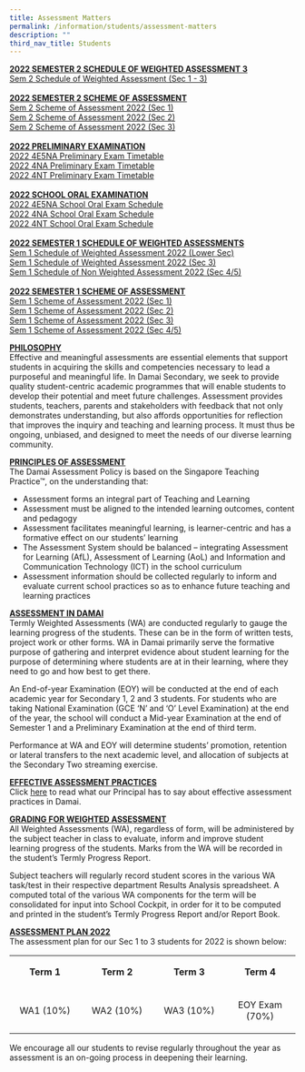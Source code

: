 ```yaml
---
title: Assessment Matters
permalink: /information/students/assessment-matters
description: ""
third_nav_title: Students
---
```


<p><strong><u>2022 SEMESTER 2 SCHEDULE OF WEIGHTED ASSESSMENT 3</u></strong><br /><a href="/files/2022%20Weighted%20Assessment%203%20Schedule%20Updated%203%20July%202022.pdf" target="_blank" rel="noopener">Sem 2 Schedule of Weighted Assessment (Sec 1 - 3)</a><br /><u><strong><br /></strong></u><strong><u>2022 SEMESTER 2 SCHEME OF ASSESSMENT<br /></u></strong><a href="/files/Damai%20Scheme%20of%20Assessment%202022%20Sem%202-%20Sec%201.pdf" target="_blank" rel="noopener">Sem 2 Scheme of Assessment 2022 (Sec 1)</a><br /><a href="/files/Damai%20Scheme%20of%20Assessment%202022%20Sem%202-%20Sec%202.pdf" target="_blank" rel="noopener">Sem 2 Scheme of Assessment 2022 (Sec 2)</a><br /><a href="/files/Damai%20Scheme%20of%20Assessment%202022%20Sem%202-%20Sec%203.pdf" target="_blank" rel="noopener">Sem 2 Scheme of Assessment 2022 (Sec 3)</a><br /><u><strong><br />2022 PRELIMINARY EXAMINATION<br /></strong></u><a href="/files/2022%204E5NA%20Preliminary%20Exam%20Timetable.pdf" target="_blank" rel="noopener">2022 4E5NA Preliminary Exam Timetable</a><br /><a href="/files/2022%204NA%20Preliminary%20Exam%20Timetable.pdf" target="_blank" rel="noopener">2022 4NA Preliminary Exam Timetable</a><br /><a href="/files/2022%204NT%20Preliminary%20Exam%20Timetable.pdf" target="_blank" rel="noopener">2022 4NT Preliminary Exam Timetable</a><u><strong><br /><br />2022 SCHOOL ORAL EXAMINATION<br /></strong></u><a href="/files/2022%204E5NA%20School%20Oral%20Exam%20Schedule.pdf" target="_blank" rel="noopener">2022 4E5NA School Oral Exam Schedule</a><br /><a href="/files/2022%204NA%20School%20Oral%20Exam%20Schedule.pdf" target="_blank" rel="noopener">2022 4NA School Oral Exam Schedule</a><br /><a href="/files/2022%204NT%20School%20Oral%20Exam%20Schedule.pdf" target="_blank" rel="noopener">2022 4NT School Oral Exam Schedule</a><br /><strong><u><br />2022 SEMESTER 1 SCHEDULE OF WEIGHTED ASSESSMENTS</u></strong><br /><a href="/files/Schedule%20of%20Weighted%20Assessment%202022%20Semester%201%20Lower%20Sec.pdf" target="_blank" rel="noopener">Sem 1 Schedule of Weighted Assessment 2022 (Lower Sec)</a><br /><a href="/files/Schedule%20of%20Weighted%20Assessment%202022%20Semester%201%20Sec%203.pdf" target="_blank" rel="noopener">Sem 1 Schedule of Weighted Assessment 2022 (Sec 3)</a><br /><a href="/files/Schedule%20of%20Non%20Weighted%20Assessment%202022%20Semester%201%20Sec%2045.pdf" target="_blank" rel="noopener">Sem 1 Schedule of Non Weighted Assessment 2022 (Sec 4/5)</a><br /><br /><strong><u>2022 SEMESTER 1 SCHEME OF ASSESSMENT</u></strong><br /><a href="/files/Damai%20Scheme%20of%20Assessment%202022%20Sec%201.pdf" target="_blank" rel="noopener">Sem 1 Scheme of Assessment 2022 (Sec 1)</a><br /><a href="/files/Damai%20Scheme%20of%20Assessment%202022%20Sec%202.pdf" target="_blank" rel="noopener">Sem 1 Scheme of Assessment 2022 (Sec 2)</a><br /><a href="/files/Damai%20Scheme%20of%20Assessment%202022%20Sec%203.pdf" target="_blank" rel="noopener">Sem 1 Scheme of Assessment 2022 (Sec 3)</a><br /><a href="/files/Damai%20Scheme%20of%20Assessment%202022%20Sec%204.pdf">Sem 1 Scheme of Assessment 2022 (Sec 4/5)</a></p>
<p><strong><u>PHILOSOPHY</u></strong><br />Effective and meaningful assessments are essential elements that support students in acquiring the skills and competencies necessary to lead a purposeful and meaningful life. In Damai Secondary, we seek to provide quality student-centric academic programmes that will enable students to develop their potential and meet future challenges. Assessment provides students, teachers, parents and stakeholders with feedback that not only demonstrates understanding, but also affords opportunities for reflection that improves the inquiry and teaching and learning process. It must thus be ongoing, unbiased, and designed to meet the needs of our diverse learning community.</p>
<p><strong><u>PRINCIPLES OF ASSESSMENT<br /></u></strong>The Damai Assessment Policy is based on the Singapore Teaching Practice&trade;, on the understanding that:</p>
<ul>
<li>Assessment forms an integral part of Teaching and Learning&nbsp;</li>
<li>Assessment must be aligned to the intended learning outcomes, content and pedagogy</li>
<li>Assessment facilitates meaningful learning, is learner-centric and has a formative effect on our students&rsquo; learning</li>
<li>The Assessment System should be balanced &ndash; integrating Assessment for Learning (AfL), Assessment of Learning (AoL) and Information and Communication Technology (ICT) in the school curriculum</li>
<li>Assessment information should be collected regularly to inform and evaluate current school practices so as to enhance future teaching and learning practices</li>
</ul>
<p><strong><u>ASSESSMENT IN DAMAI<br /></u></strong>Termly Weighted Assessments (WA) are conducted regularly to gauge the learning progress of the students. These can be in the form of written tests, project work or other forms. WA in Damai primarily serve the formative purpose of gathering and interpret evidence about student learning for the purpose of determining where students are at in their learning, where they need to go and how best to get there.</p>
<div>
<p>An End-of-year Examination (EOY) will be conducted at the end of each academic year for Secondary 1, 2 and 3 students. For students who are taking National Examination (GCE &lsquo;N&rsquo; and &lsquo;O&rsquo; Level Examination) at the end of the year, the school will conduct a Mid-year Examination at the end of Semester 1 and a Preliminary Examination at the end of third term.</p>
<p>Performance at WA and EOY will determine students&rsquo; promotion, retention or lateral transfers to the next academic level, and allocation of subjects at the Secondary Two streaming exercise.</p>
<p><strong><u>EFFECTIVE ASSESSMENT PRACTICES<br /></u></strong>Click <a href="/files/contact-jul19%20(Ms%20Chan).pdf" target="_blank" rel="noopener">here</a>&nbsp;to read what our Principal has to say about effective assessment practices in Damai.</p>
<p><strong><u>GRADING FOR WEIGHTED ASSESSMENT<br /></u></strong>All Weighted Assessments (WA), regardless of form, will be administered by the subject teacher in class to evaluate, inform and improve student learning progress of the students. Marks from the WA will be recorded in the student&rsquo;s Termly Progress Report.</p>
<div>Subject teachers will regularly record student scores in the various WA task/test in their respective department Results Analysis spreadsheet. A computed total of the various WA components for the term will be consolidated for input into School Cockpit, in order for it to be computed and printed in the student&rsquo;s Termly Progress Report and/or Report Book.</div>
<p><strong><u>ASSESSMENT PLAN 2022<br /></u></strong>The assessment plan for our Sec 1 to 3 students for 2022 is shown below:</p>
<table>
<tbody>
<tr>
<td style="text-align: center;" width="111">
<p><strong>Term 1</strong></p>
</td>
<td style="text-align: center;" width="116">
<p><strong>Term 2</strong></p>
</td>
<td style="text-align: center;" width="111">
<p><strong>Term 3</strong></p>
</td>
<td style="text-align: center;" width="111">
<p><strong>Term 4</strong></p>
</td>
</tr>
<tr>
<td style="text-align: center;" width="111">
<p>WA1 (10%)</p>
</td>
<td style="text-align: center;" width="116">
<p>WA2 (10%)</p>
</td>
<td style="text-align: center;" width="111">
<p>WA3 (10%)</p>
</td>
<td style="text-align: center;" width="111">
<p>EOY Exam (70%)</p>
</td>
</tr>
</tbody>
</table>
<p>We encourage all our students to revise regularly throughout the year as assessment is an on-going process in deepening their learning.&nbsp;</p>
</div>
